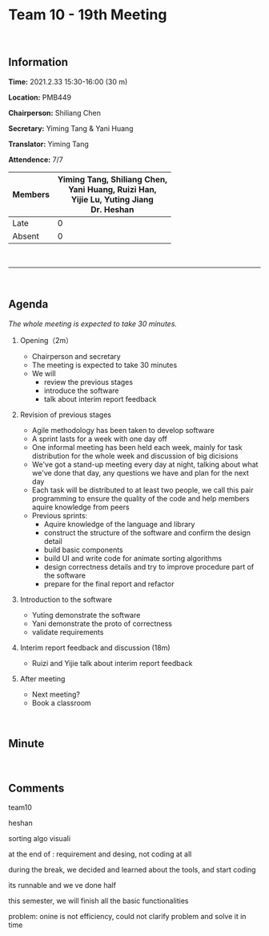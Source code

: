 # Team 10 - 19th Meeting 

<br>

## Information

**Time:**  2021.2.33 15:30-16:00 (30 m)

**Location:** PMB449

**Chairperson:**  Shiliang Chen

**Secretary:**  Yiming Tang & Yani Huang

**Translator:**  Yiming Tang

**Attendence:** 7/7

| **Members** | **Yiming Tang, Shiliang Chen, <br>Yani Huang, Ruizi Han, <br>Yijie Lu, Yuting Jiang<br/>Dr. Heshan** |
| ----------- | ------------------------------------------------------------ |
| Late        | 0                                                            |
| Absent      | 0                                                            |

<br>

------
<br>

## Agenda

*The whole meeting is expected to take 30 minutes.*

1. Opening（2m）

   - Chairperson and secretary
   - The meeting is expected to take 30 minutes
   - We will
     - review the previous stages
     - introduce the software
     - talk about interim report feedback
  
2. Revision of previous stages
   - Agile methodology has been taken to develop software
   - A sprint lasts for a week with one day off
   - One informal meeting has been held each week, mainly for task distribution for the whole week and discussion of big dicisions
   - We've got a stand-up meeting every day at night, talking about what we've done that day, any questions we have and plan for the next day
   - Each task will be distributed to at least two people, we call this pair programming to ensure the quality of the code and help members aquire knowledge from peers
   - Previous sprints: 
     - Aquire knowledge of the language and library
     - construct the structure of the software and confirm the design detail
     - build basic components
     - build UI and write code for animate sorting algorithms
     - design correctness details and try to improve procedure part of the software
     - prepare for the final report and refactor
  
3. Introduction to the software
   - Yuting demonstrate the software
   - Yani demonstrate the proto of correctness
   - validate requirements
  
4. Interim report feedback and discussion (18m)
   - Ruizi and Yijie talk about interim report feedback

5. After meeting

   - Next meeting?
   - Book a classroom

<br>

## Minute



<br>

## Comments

team10

heshan

sorting algo visuali

at the end of : requirement and desing, not coding at all

during the break, we decided and learned about the tools, and start coding

its runnable and we ve done half

this semester, we will finish all the basic functionalities

problem: onine is not efficiency, could not clarify problem and solve it in time 